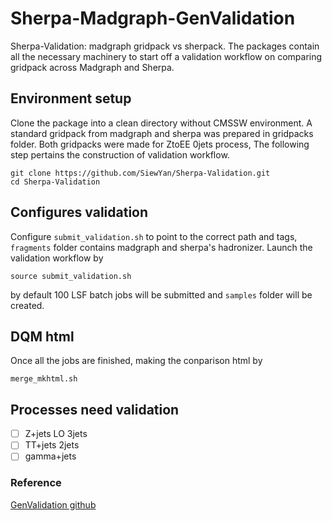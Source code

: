 # Sherpa-Madgraph-GenValidation
Sherpa-Validation: madgraph gridpack vs sherpack. The packages contain all the necessary machinery to start off a validation workflow on comparing gridpack across Madgraph and Sherpa.

## Environment setup

   Clone the package into a clean directory without CMSSW environment. A standard gridpack from madgraph and sherpa was prepared in gridpacks folder. Both gridpacks were made for ZtoEE 0jets process, The following step pertains the construction of validation workflow.

   ```
   git clone https://github.com/SiewYan/Sherpa-Validation.git
   cd Sherpa-Validation
   ```
## Configures validation
   
   Configure ```submit_validation.sh``` to point to the correct path and tags, ```fragments``` folder contains madgraph and sherpa's hadronizer. Launch the validation workflow by

   ```
   source submit_validation.sh
   ```

   by default 100 LSF batch jobs will be submitted and ```samples``` folder will be created.

## DQM html

   Once all the jobs are finished, making the conparison html by

   ```
   merge_mkhtml.sh
   ```

## Processes need validation

   - [ ] Z+jets LO 3jets
   - [ ] TT+jets 2jets
   - [ ] gamma+jets

### Reference

   [GenValidation github](https://github.com/cms-sw/genproductions/tree/master/bin/GenValidation)
